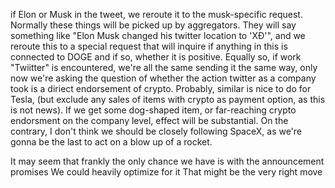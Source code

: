if Elon or Musk in the tweet, we reroute it to the musk-specific request. Normally these things will be picked up by aggregators. They will say something like "Elon Musk changed his twitter location to 'XÐ'", and we reroute this to a special request that will inquire if anything in this is connected to DOGE and if so, whether it is positive.
Equally so, if work "Twiitter" is encountered, we're all the same sending it the same way, only now we're asking the question of whether the action twitter as a company took is a diriect endorsement of crypto.
Probably, similar is nice to do for Tesla, (but exclude any sales of items with crypto as payment option, as this is not news). If we get some dog-shaped item, or far-reaching crypto endorsment on the company level, effect will be substantial.
On the contrary, I don't think we should be closely following SpaceX, as we're gonna be the last to act on a blow up of a rocket.

It may seem that frankly the only chance we have is with the announcement promises
We could heavily optimize for it
That might be the very right move
